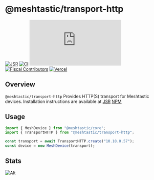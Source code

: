 # @meshtastic/transport-http

[![JSR](https://jsr.io/badges/@meshtastic/transport-http)](https://jsr.io/@meshtastic/transport-http)
[![CI](https://img.shields.io/github/actions/workflow/status/meshtastic/js/ci.yml?branch=master&label=actions&logo=github&color=yellow)](https://github.com/meshtastic/js/actions/workflows/ci.yml)
[![CLA assistant](https://cla-assistant.io/readme/badge/meshtastic/meshtastic.js)](https://cla-assistant.io/meshtastic/meshtastic.js)
[![Fiscal Contributors](https://opencollective.com/meshtastic/tiers/badge.svg?label=Fiscal%20Contributors&color=deeppink)](https://opencollective.com/meshtastic/)
[![Vercel](https://img.shields.io/static/v1?label=Powered%20by&message=Vercel&style=flat&logo=vercel&color=000000)](https://vercel.com?utm_source=meshtastic&utm_campaign=oss)

## Overview

`@meshtastic/transport-http` Provides HTTP(S) transport for Meshtastic devices.
Installation instructions are available at
[JSR](https://jsr.io/@meshtastic/transport-http)
[NPM](https://www.npmjs.com/package/@meshtastic/transport-http)

## Usage

```ts
import { MeshDevice } from "@meshtastic/core";
import { TransportHTTP } from "@meshtastic/transport-http";

const transport = await TransportHTTP.create("10.10.0.57");
const device = new MeshDevice(transport);
```

## Stats

![Alt](https://repobeats.axiom.co/api/embed/5330641586e92a2ec84676fedb98f6d4a7b25d69.svg "Repobeats analytics image")

